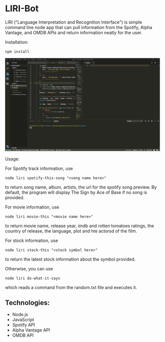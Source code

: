 # LIRI-Bot
LIRI ("Language Interpretation and Recognition Interface") is simple command line node app that can pull information from the Spotify, Alpha Vantage, and OMDB APIs and return information neatly for the user.

Installation:
```
npm install
```
![](LIRI_demo.gif)

Usage:

For Spotify track information, use
```
node liri spotify-this-song "<song name here>"
```
to return song name, album, artists, the url for the spotify song preview. By default, the program will display The Sign by Ace of Base if no song is provided.

For movie information, use
```
node liri movie-this "<movie name here>"
```
to return movie name, release year, imdb and rotten tomatoes ratings, the country of release, the language, plot and hte actorsd of the film. 


For stock information, use
```
node liri stock-this "<stock symbol here>"
```
to return the latest stock information about the symbol provided.

Otherwise, you can use
```
node liri do-what-it-says
```
which reads a command from the random.txt file and executes it.

## Technologies:
- Node.js
- JavaScript
- Spotify API
- Alpha Vantage API
- OMDB API